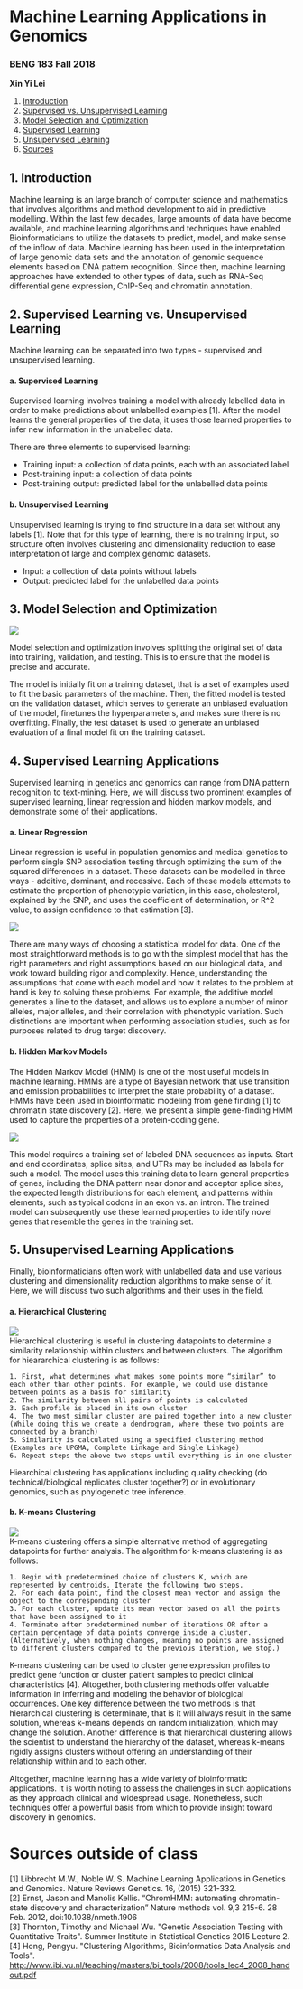 # Machine Learning Applications in Genomics
### BENG 183 Fall 2018 
<b>Xin Yi Lei</b>  

1. [Introduction](#1)   
2. [Supervised vs. Unsupervised Learning](#2)  
3. [Model Selection and Optimization](#3)   
4. [Supervised Learning](#4)  
5. [Unsupervised Learning](#5)  
6. [Sources](#6)  

## 1. Introduction<a name="1"></a>

Machine learning is an large branch of computer science and mathematics that involves algorithms and method development to aid in predictive modelling. Within the last few decades, large amounts of data have become available, and machine learning algorithms and techniques have enabled Bioinformaticians to utilize the datasets to predict, model, and make sense of the inflow of data. Machine learning has been used in the interpretation of large genomic data sets and the annotation of genomic sequence elements based on DNA pattern recognition. Since then, machine learning approaches have extended to other types of data, such as RNA-Seq differential gene expression, ChIP-Seq and chromatin annotation. 

## 2. Supervised Learning vs. Unsupervised Learning <a name="2"></a>

Machine learning can be separated into two types - supervised and unsupervised learning. 

#### a. Supervised Learning
Supervised learning involves training a model with already labelled data in order to make predictions about unlabelled examples [1]. After the model learns the general properties of the data, it uses those learned properties to infer new information in the unlabelled data. 

There are three elements to supervised learning:

- Training input: a collection of data points, each with an associated label
- Post-training input: a collection of data points
- Post-training output: predicted label for the unlabelled data points

#### b. Unsupervised Learning
Unsupervised learning is trying to find structure in a data set without any labels [1]. Note that for this type of learning, there is no training input, so structure often involves clustering and dimensionality reduction to ease interpretation of large and complex genomic datasets.

- Input: a collection of data points without labels 
- Output: predicted label for the unlabelled data points

## 3. Model Selection and Optimization  <a name="3"></a>  
![](/Figures/train_validation_test.png)        

Model selection and optimization involves splitting the original set of data into training, validation, and testing. This is to ensure that the model is precise and accurate.

The model is initially fit on a training dataset, that is a set of examples used to fit the basic parameters of the machine. Then, the fitted model is tested on the validation dataset, which serves to generate an unbiased evaluation of the model, finetunes the hyperparameters, and makes sure there is no overfitting. Finally, the test dataset is used to generate an unbiased evaluation of a final model fit on the training dataset.  

## 4. Supervised Learning Applications<a name="4"></a> 
Supervised learning in genetics and genomics can range from DNA pattern recognition to text-mining. Here, we will discuss two prominent examples of supervised learning, linear regression and hidden markov models, and demonstrate some of their applications. 

#### a. Linear Regression  
Linear regression is useful in population genomics and medical genetics to perform single SNP association testing through optimizing the sum of the squared differences in a dataset. These datasets can be modelled in three ways - additive, dominant, and recessive. Each of these models attempts to estimate the proportion of phenotypic variation, in this case, cholesterol, explained by the SNP, and uses the coefficient of determination, or R^2 value, to assign confidence to that estimation [3]. 

![](/Figures/regression.JPG)  

There are many ways of choosing a statistical model for data. One of the most straightforward methods is to go with the simplest model that has the right parameters and right assumptions based on our biological data, and work toward building rigor and complexity. Hence, understanding the assumptions that come with each model and how it relates to the problem at hand is key to solving these problems. For example, the additive model generates a line to the dataset, and allows us to explore a number of minor alleles, major alleles, and their correlation with phenotypic variation. Such distinctions are important when performing association studies, such as for purposes related to drug target discovery.  

#### b. Hidden Markov Models  
The Hidden Markov Model (HMM) is one of the most useful models in machine learning. HMMs are a type of Bayesian network that use transition and emission probabilities to interpret the state probability of a dataset. HMMs have been used in bioinformatic modeling from gene finding [1] to chromatin state discovery [2]. Here, we present a simple gene-finding HMM used to capture the properties of a protein-coding gene.  

![](/Figures/Markouv.png)  

This model requires a training set of labeled DNA sequences as inputs. Start and end coordinates, splice sites, and UTRs may be included as labels for such a model. The model uses this training data to learn general properties of genes, including the DNA pattern near donor and acceptor splice sites, the expected length distributions for each element, and patterns within elements, such as typical codons in an exon vs. an intron. The trained model can subsequently use these learned properties to identify novel genes that resemble the genes in the training set. 

## 5. Unsupervised Learning Applications<a name="5"></a>  
Finally, bioinformaticians often work with unlabelled data and use various clustering and dimensionality reduction algorithms to make sense of it. Here, we will discuss two such algorithms and their uses in the field.  

#### a. Hierarchical Clustering  
![](/Figures/dendogram.png)  
Hierarchical clustering is useful in clustering datapoints to determine a similarity relationship within clusters and between clusters. The algorithm for hieararchical clustering is as follows:  
```
1. First, what determines what makes some points more “similar” to each other than other points. For example, we could use distance between points as a basis for similarity  
2. The similarity between all pairs of points is calculated
3. Each profile is placed in its own cluster
4. The two most similar cluster are paired together into a new cluster (While doing this we create a dendrogram, where these two points are connected by a branch)
5. Similarity is calculated using a specified clustering method (Examples are UPGMA, Complete Linkage and Single Linkage)
6. Repeat steps the above two steps until everything is in one cluster
```
Hiearchical clustering has applications including quality checking (do technical/biological replicates cluster together?) or in evolutionary genomics, such as phylogenetic tree inference.  

#### b. K-means Clustering  
![](/Figures/k-means.png)  
K-means clustering offers a simple alternative method of aggregating datapoints for further analysis. The algorithm for k-means clustering is as follows:  
```
1. Begin with predetermined choice of clusters K, which are represented by centroids. Iterate the following two steps.
2. For each data point, find the closest mean vector and assign the object to the corresponding cluster
3. For each cluster, update its mean vector based on all the points that have been assigned to it
4. Terminate after predetermined number of iterations OR after a certain percentage of data points converge inside a cluster. (Alternatively, when nothing changes, meaning no points are assigned to different clusters compared to the previous iteration, we stop.)
```  
K-means clustering can be used to cluster gene expression profiles to predict gene function or cluster patient samples to predict clinical characteristics [4]. Altogether, both clustering methods offer valuable information in inferring and modeling the behavior of biological occurrences. One key difference between the two methods is that hierarchical clustering is determinate, that is it will always result in the same solution, whereas k-means depends on random initialization, which may change the solution. Another difference is that hierarchical clustering allows the scientist to understand the hierarchy of the dataset, whereas k-means rigidly assigns clusters without offering an understanding of their relationship within and to each other.  

Altogether, machine learning has a wide variety of bioinformatic applications. It is worth noting to assess the challenges in such applications as they approach clinical and widespread usage. Nonetheless, such techniques offer a powerful basis from which to provide insight toward discovery in genomics.  

# Sources outside of class<a name="6"></a>  
[1] Libbrecht M.W., Noble W. S. Machine Learning Applications in Genetics and Genomics. Nature Reviews Genetics. 16, (2015) 321-332.  
[2] Ernst, Jason and Manolis Kellis. “ChromHMM: automating chromatin-state discovery and characterization” Nature methods vol. 9,3 215-6. 28 Feb. 2012, doi:10.1038/nmeth.1906  
[3] Thornton, Timothy and Michael Wu. "Genetic Association Testing with Quantitative Traits". Summer Institute in Statistical Genetics 2015 Lecture 2.  
[4] Hong, Pengyu. "Clustering Algorithms, Bioinformatics Data Analysis and Tools". http://www.ibi.vu.nl/teaching/masters/bi_tools/2008/tools_lec4_2008_handout.pdf
